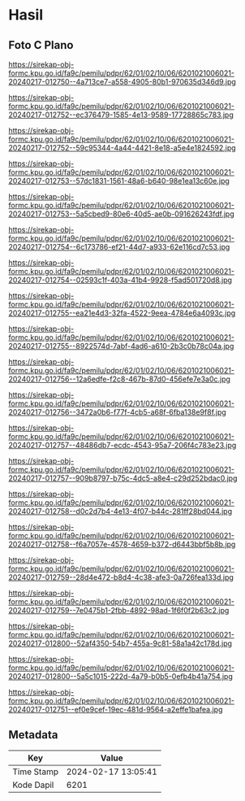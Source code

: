 # Hasil

## Foto C Plano

https://sirekap-obj-formc.kpu.go.id/fa9c/pemilu/pdpr/62/01/02/10/06/6201021006021-20240217-012750--4a713ce7-a558-4905-80b1-970635d346d9.jpg

https://sirekap-obj-formc.kpu.go.id/fa9c/pemilu/pdpr/62/01/02/10/06/6201021006021-20240217-012752--ec376479-1585-4e13-9589-17728865c783.jpg

https://sirekap-obj-formc.kpu.go.id/fa9c/pemilu/pdpr/62/01/02/10/06/6201021006021-20240217-012752--59c95344-4a44-4421-8e18-a5e4e1824592.jpg

https://sirekap-obj-formc.kpu.go.id/fa9c/pemilu/pdpr/62/01/02/10/06/6201021006021-20240217-012753--57dc1831-1561-48a6-b640-98e1ea13c60e.jpg

https://sirekap-obj-formc.kpu.go.id/fa9c/pemilu/pdpr/62/01/02/10/06/6201021006021-20240217-012753--5a5cbed9-80e6-40d5-ae0b-091626243fdf.jpg

https://sirekap-obj-formc.kpu.go.id/fa9c/pemilu/pdpr/62/01/02/10/06/6201021006021-20240217-012754--6c173786-ef21-44d7-a933-62e116cd7c53.jpg

https://sirekap-obj-formc.kpu.go.id/fa9c/pemilu/pdpr/62/01/02/10/06/6201021006021-20240217-012754--02593c1f-403a-41b4-9928-f5ad501720d8.jpg

https://sirekap-obj-formc.kpu.go.id/fa9c/pemilu/pdpr/62/01/02/10/06/6201021006021-20240217-012755--ea21e4d3-32fa-4522-9eea-4784e6a4093c.jpg

https://sirekap-obj-formc.kpu.go.id/fa9c/pemilu/pdpr/62/01/02/10/06/6201021006021-20240217-012755--8922574d-7abf-4ad6-a610-2b3c0b78c04a.jpg

https://sirekap-obj-formc.kpu.go.id/fa9c/pemilu/pdpr/62/01/02/10/06/6201021006021-20240217-012756--12a6edfe-f2c8-467b-87d0-456efe7e3a0c.jpg

https://sirekap-obj-formc.kpu.go.id/fa9c/pemilu/pdpr/62/01/02/10/06/6201021006021-20240217-012756--3472a0b6-f77f-4cb5-a68f-6fba138e9f8f.jpg

https://sirekap-obj-formc.kpu.go.id/fa9c/pemilu/pdpr/62/01/02/10/06/6201021006021-20240217-012757--48486db7-ecdc-4543-95a7-206f4c783e23.jpg

https://sirekap-obj-formc.kpu.go.id/fa9c/pemilu/pdpr/62/01/02/10/06/6201021006021-20240217-012757--909b8797-b75c-4dc5-a8e4-c29d252bdac0.jpg

https://sirekap-obj-formc.kpu.go.id/fa9c/pemilu/pdpr/62/01/02/10/06/6201021006021-20240217-012758--d0c2d7b4-4e13-4f07-b44c-281ff28bd044.jpg

https://sirekap-obj-formc.kpu.go.id/fa9c/pemilu/pdpr/62/01/02/10/06/6201021006021-20240217-012758--f6a7057e-4578-4659-b372-d6443bbf5b8b.jpg

https://sirekap-obj-formc.kpu.go.id/fa9c/pemilu/pdpr/62/01/02/10/06/6201021006021-20240217-012759--28d4e472-b8d4-4c38-afe3-0a726fea133d.jpg

https://sirekap-obj-formc.kpu.go.id/fa9c/pemilu/pdpr/62/01/02/10/06/6201021006021-20240217-012759--7e0475b1-2fbb-4892-98ad-1f6f0f2b63c2.jpg

https://sirekap-obj-formc.kpu.go.id/fa9c/pemilu/pdpr/62/01/02/10/06/6201021006021-20240217-012800--52af4350-54b7-455a-9c81-58a1a42c178d.jpg

https://sirekap-obj-formc.kpu.go.id/fa9c/pemilu/pdpr/62/01/02/10/06/6201021006021-20240217-012800--5a5c1015-222d-4a79-b0b5-0efb4b41a754.jpg

https://sirekap-obj-formc.kpu.go.id/fa9c/pemilu/pdpr/62/01/02/10/06/6201021006021-20240217-012751--ef0e9cef-19ec-481d-9564-a2effe1bafea.jpg


## Metadata

| Key        | Value               |
| ---------- | ------------------- |
| Time Stamp | 2024-02-17 13:05:41 |
| Kode Dapil | 6201                |



